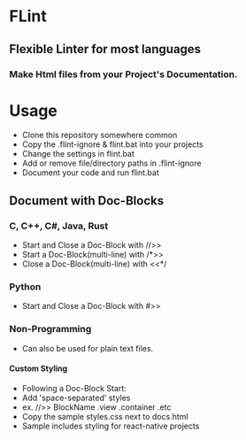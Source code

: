 # FLint
## Flexible Linter for most languages
### Make Html files from your Project's Documentation.

# Usage
- Clone this repository somewhere common
- Copy the .flint-ignore & flint.bat into your projects
- Change the settings in flint.bat
- Add or remove file/directory paths in .flint-ignore
- Document your code and run flint.bat

## Document with Doc-Blocks
### C, C++, C#, Java, Rust
- Start and Close a Doc-Block   with //>>
- Start a Doc-Block(multi-line) with /*>>
- Close a Doc-Block(multi-line) with <<*/
### Python
- Start and Close a Doc-Block with #>>
### Non-Programming
- Can also be used for plain text files.
#### Custom Styling
- Following a Doc-Block Start:
-  Add 'space-separated' styles
- ex. //>> BlockName .view .container .etc 
- Copy the sample styles.css next to docs.html
- Sample includes styling for react-native projects

